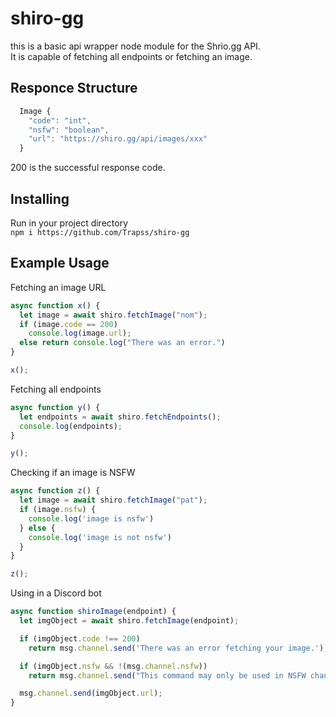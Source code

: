 # shiro-gg  
this is a basic api wrapper node module for the Shrio.gg API.  
It is capable of fetching all endpoints or fetching an image.  

## Responce Structure  
```js
  Image {
    "code": "int",
    "nsfw": "boolean",
    "url": "https://shiro.gg/api/images/xxx"
  }
```

200 is the successful response code.  

## Installing  

Run in your project directory  
```npm i https://github.com/Trapss/shiro-gg```

## Example Usage

Fetching an image URL  
```js
async function x() {
  let image = await shiro.fetchImage("nom");
  if (image.code == 200)
    console.log(image.url);
  else return console.log("There was an error.")
}

x();
```  

Fetching all endpoints  
```js
async function y() {
  let endpoints = await shiro.fetchEndpoints();
  console.log(endpoints);
}

y();
```

Checking if an image is NSFW  
```js
async function z() {
  let image = await shiro.fetchImage("pat");
  if (image.nsfw) {
    console.log('image is nsfw')
  } else {
    console.log('image is not nsfw')
  }
}

z();
```  

Using in a Discord bot
```js
async function shiroImage(endpoint) {
  let imgObject = await shiro.fetchImage(endpoint);

  if (imgObject.code !== 200)
    return msg.channel.send('There was an error fetching your image.');

  if (imgObject.nsfw && !(msg.channel.nsfw))
    return msg.channel.send("This command may only be used in NSFW channels.");

  msg.channel.send(imgObject.url);
}
```
